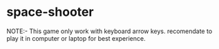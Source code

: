 # space-shooter

NOTE:-
This game only work with keyboard arrow keys. 
recomendate to play it in computer or laptop for best experience.
